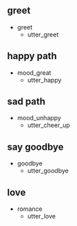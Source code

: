 ## greet
* greet
  - utter_greet

## happy path
* mood_great
  - utter_happy

## sad path
* mood_unhappy
  - utter_cheer_up

## say goodbye
* goodbye
  - utter_goodbye

## love
* romance
  - utter_love
